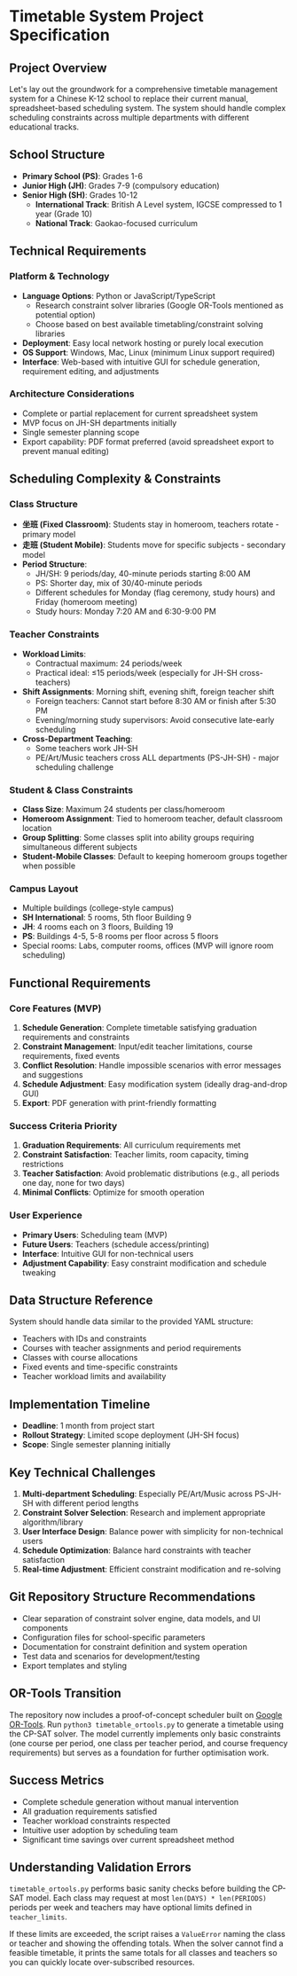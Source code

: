 # Timetable System Project Specification

## Project Overview
Let's lay out the groundwork for a comprehensive timetable management system for a Chinese K-12 school to replace their current manual, spreadsheet-based scheduling system. The system should handle complex scheduling constraints across multiple departments with different educational tracks.

## School Structure
- **Primary School (PS)**: Grades 1-6
- **Junior High (JH)**: Grades 7-9 (compulsory education)
- **Senior High (SH)**: Grades 10-12
  - **International Track**: British A Level system, IGCSE compressed to 1 year (Grade 10)
  - **National Track**: Gaokao-focused curriculum

## Technical Requirements

### Platform & Technology
- **Language Options**: Python or JavaScript/TypeScript
  - Research constraint solver libraries (Google OR-Tools mentioned as potential option)
  - Choose based on best available timetabling/constraint solving libraries
- **Deployment**: Easy local network hosting or purely local execution
- **OS Support**: Windows, Mac, Linux (minimum Linux support required)
- **Interface**: Web-based with intuitive GUI for schedule generation, requirement editing, and adjustments

### Architecture Considerations
- Complete or partial replacement for current spreadsheet system
- MVP focus on JH-SH departments initially
- Single semester planning scope
- Export capability: PDF format preferred (avoid spreadsheet export to prevent manual editing)

## Scheduling Complexity & Constraints

### Class Structure
- **坐班 (Fixed Classroom)**: Students stay in homeroom, teachers rotate - primary model
- **走班 (Student Mobile)**: Students move for specific subjects - secondary model
- **Period Structure**:
  - JH/SH: 9 periods/day, 40-minute periods starting 8:00 AM
  - PS: Shorter day, mix of 30/40-minute periods
  - Different schedules for Monday (flag ceremony, study hours) and Friday (homeroom meeting)
  - Study hours: Monday 7:20 AM and 6:30-9:00 PM

### Teacher Constraints
- **Workload Limits**: 
  - Contractual maximum: 24 periods/week
  - Practical ideal: ≤15 periods/week (especially for JH-SH cross-teachers)
- **Shift Assignments**: Morning shift, evening shift, foreign teacher shift
  - Foreign teachers: Cannot start before 8:30 AM or finish after 5:30 PM
  - Evening/morning study supervisors: Avoid consecutive late-early scheduling
- **Cross-Department Teaching**: 
  - Some teachers work JH-SH
  - PE/Art/Music teachers cross ALL departments (PS-JH-SH) - major scheduling challenge

### Student & Class Constraints
- **Class Size**: Maximum 24 students per class/homeroom
- **Homeroom Assignment**: Tied to homeroom teacher, default classroom location
- **Group Splitting**: Some classes split into ability groups requiring simultaneous different subjects
- **Student-Mobile Classes**: Default to keeping homeroom groups together when possible

### Campus Layout
- Multiple buildings (college-style campus)
- **SH International**: 5 rooms, 5th floor Building 9
- **JH**: 4 rooms each on 3 floors, Building 19  
- **PS**: Buildings 4-5, 5-8 rooms per floor across 5 floors
- Special rooms: Labs, computer rooms, offices (MVP will ignore room scheduling)

## Functional Requirements

### Core Features (MVP)
1. **Schedule Generation**: Complete timetable satisfying graduation requirements and constraints
2. **Constraint Management**: Input/edit teacher limitations, course requirements, fixed events
3. **Conflict Resolution**: Handle impossible scenarios with error messages and suggestions
4. **Schedule Adjustment**: Easy modification system (ideally drag-and-drop GUI)
5. **Export**: PDF generation with print-friendly formatting

### Success Criteria Priority
1. **Graduation Requirements**: All curriculum requirements met
2. **Constraint Satisfaction**: Teacher limits, room capacity, timing restrictions
3. **Teacher Satisfaction**: Avoid problematic distributions (e.g., all periods one day, none for two days)
4. **Minimal Conflicts**: Optimize for smooth operation

### User Experience
- **Primary Users**: Scheduling team (MVP)
- **Future Users**: Teachers (schedule access/printing)
- **Interface**: Intuitive GUI for non-technical users
- **Adjustment Capability**: Easy constraint modification and schedule tweaking

## Data Structure Reference
System should handle data similar to the provided YAML structure:
- Teachers with IDs and constraints
- Courses with teacher assignments and period requirements
- Classes with course allocations
- Fixed events and time-specific constraints
- Teacher workload limits and availability

## Implementation Timeline
- **Deadline**: 1 month from project start
- **Rollout Strategy**: Limited scope deployment (JH-SH focus)
- **Scope**: Single semester planning initially

## Key Technical Challenges
1. **Multi-department Scheduling**: Especially PE/Art/Music across PS-JH-SH with different period lengths
2. **Constraint Solver Selection**: Research and implement appropriate algorithm/library
3. **User Interface Design**: Balance power with simplicity for non-technical users
4. **Schedule Optimization**: Balance hard constraints with teacher satisfaction
5. **Real-time Adjustment**: Efficient constraint modification and re-solving

## Git Repository Structure Recommendations
- Clear separation of constraint solver engine, data models, and UI components
- Configuration files for school-specific parameters
- Documentation for constraint definition and system operation
- Test data and scenarios for development/testing
- Export templates and styling

## OR-Tools Transition
The repository now includes a proof-of-concept scheduler built on
[Google OR-Tools](https://developers.google.com/optimization).  Run
`python3 timetable_ortools.py` to generate a timetable using the
CP-SAT solver.  The model currently implements only basic constraints
(one course per period, one class per teacher period, and course
frequency requirements) but serves as a foundation for further
optimisation work.

## Success Metrics
- Complete schedule generation without manual intervention
- All graduation requirements satisfied
- Teacher workload constraints respected
- Intuitive user adoption by scheduling team
- Significant time savings over current spreadsheet method

## Understanding Validation Errors
`timetable_ortools.py` performs basic sanity checks before building the CP-SAT
model. Each class may request at most `len(DAYS) * len(PERIODS)` periods per
week and teachers may have optional limits defined in `teacher_limits`.

If these limits are exceeded, the script raises a `ValueError` naming the class
or teacher and showing the offending totals. When the solver cannot find a
feasible timetable, it prints the same totals for all classes and teachers so
you can quickly locate over-subscribed resources.

